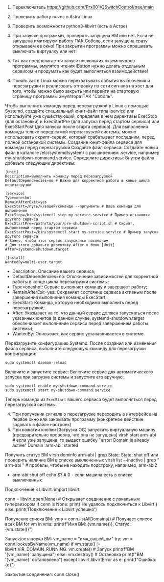 1. Переключатель
https://github.com/Prx001/QSwitchControl/tree/main
3. Проверить работу novnc в Astra Linux

4. Проверить возможности python3-libvirt (есть в Астре)

2. При запуске программы, проверять запущена ВМ или нет. Если не запущена имитируем работу ПАК Соболь, если запущена сразу открываем ее окно! При закрытии программы можно спрашивать выключать виртуалку или нет!

3. Так как предполагается запуск нескольких экземпляролв программы, эмулятор чтения iButton нужно делать отдельным сервисом и продумать как будет выполняться взаимодействие!

2. Понять как в Linux можно перехватывать события выключения и перезагрузки и реализовать отправку по сети сигнала на хост для того, чтобы можно было закрыть или перейти на стартовую страницу программы эмулятора ПАК "Соболь".

Чтобы выполнить команду перед перезагрузкой в Linux с помощью Systemd, создайте специальный юнит-файл типа .service или используйте уже существующий, определив в нем директивы ExecStop (для остановки) и ExecStartPre (для запуска перед стартом сервиса) или ExecStartPost (для запуска после старта сервиса). Для выполнения команды только перед самой перезагрузкой системы, можно использовать скрипт-сервис, который срабатывает последним, перед полной остановкой системы. 
Создание юнит-файла сервиса для команды перед перезагрузкой
Создайте файл сервиса:
Создайте новый файл в каталоге /etc/systemd/system/ с расширением .service, например my-shutdown-command.service.
Определите директивы:
Внутри файла добавьте следующие директивы:

```
[Unit]
Description=Выполнить команду перед перезагрузкой
DefaultDependencies=no # Важно для корректной работы в конце цикла перезагрузки

[Service]
Type=oneshot
RemainAfterExit=yes
ExecStart=/путь/к/вашей/команде --аргументы # Ваша команда для выполнения
ExecStop=/bin/systemctl stop my-service.service # Пример остановки другого сервиса
ExecStartPre=/path/to/your/pre-shutdown-script.sh # Скрипт, выполняемый перед стартом сервиса
ExecStartPost=/bin/systemctl start my-service.service # Пример запуска другого сервиса
# Важно, чтобы этот сервис запускался последним
# Для этого добавьте директиву After в блок [Unit]
After=systemd-shutdown.target

[Install]
WantedBy=multi-user.target
```

- Description: Описание вашего сервиса;
- DefaultDependencies=no: Отключение зависимостей для корректной работы в конце цикла перезагрузки системы;
- Type=oneshot: Сервис выполняет команду и завершает работу;
- RemainAfterExit=yes: Сохраняет состояние сервиса активным после завершения выполнения команды ExecStart;
- ExecStart: Команда, которую необходимо выполнить перед перезагрузкой;
- After: Указывает на то, что данный сервис должен запускаться после указанных юнитов (в данном случае, systemd-shutdown.target обеспечивает выполнение сервиса перед завершением работы системы);
- WantedBy: Описывает, как сервис устанавливается в системе.

Перезагрузите конфигурацию Systemd:
После создания или изменения файла сервиса, выполните следующую команду для перезагрузки конфигурации:

```
sudo systemctl daemon-reload
```

Включите и запустите сервис:
Включите сервис для автоматического запуска при загрузке системы и запустите его вручную:

```
sudo systemctl enable my-shutdown-command.service
sudo systemctl start my-shutdown-command.service
```
 
Теперь команда из `ExecStart` вашего сервиса будет выполняться перед перезагрузкой системы. 

4. При получении сигнала о перезагрузке переходить в интерфейсе на первое окно или закрывать программу (конкретное действие задавать в файле настроек)
5. При нажатии кнопки [Загрузка ОС] запускать виртуальную машину (предварительно проверив, что она не запушена)
virsh start arm-abi # если уже запущена, то выдаст ошибку "error: Domain is already active"
Domain 'arm-abi' started

Получить статус ВМ
virsh dominfo arm-abi | grep State:
State:          shut off
или проверить наличие ВМ в списке выключенных
virsh list --inactive | grep " arm-abi " # пробелы, чтобы не находить подстроку, например, arm-abi2
 -    arm-abi   shut off
echo $? # 0 - если машина есть в списке выключенных


Подключение к Libvirt:
import libvirt

conn = libvirt.open(None) # Открывает соединение с локальным гипервизором
if conn is None:
    print('Не удалось подключиться к Libvirt')
else:
    print('Подключение к Libvirt успешно')

Получение списка ВМ:
vms = conn.listAllDomains() # Получает список всех ВМ
for vm in vms:
    print(f"Имя ВМ: {vm.name()}, Статус: {vm.state()}")

Запуск/остановка ВМ:
vm_name = "имя_вашей_вм"
try:
    vm = conn.lookupByName(vm_name)
    if vm.state() != libvirt.VIR_DOMAIN_RUNNING:
        vm.create() # Запуск
        print(f"ВМ '{vm_name}' запущена")
    else:
        vm.destroy() # Остановка
        print(f"ВМ '{vm_name}' остановлена")
except libvirt.libvirtError as e:
    print(f"Ошибка: {e}")


Закрытие соединения:
conn.close()
